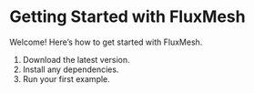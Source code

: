 # Getting Started with FluxMesh

Welcome! Here’s how to get started with FluxMesh.

1. Download the latest version.
2. Install any dependencies.
3. Run your first example.
